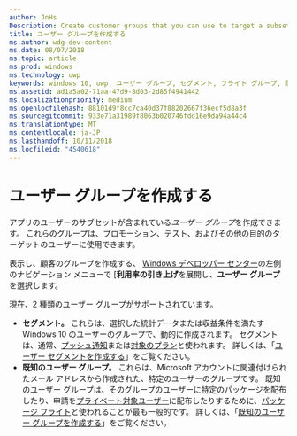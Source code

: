 ```yaml
---
author: JnHs
Description: Create customer groups that you can use to target a subset of your app's customer base for promotions, testing, or other purposes.
title: ユーザー グループを作成する
ms.author: wdg-dev-content
ms.date: 08/07/2018
ms.topic: article
ms.prod: windows
ms.technology: uwp
keywords: windows 10, uwp, ユーザー グループ, セグメント, フライト グループ, 既知のユーザー グループ
ms.assetid: ad1a5a02-71aa-47d9-8d03-2d85f4941442
ms.localizationpriority: medium
ms.openlocfilehash: 88101d9f8cc7ca40d37f88202667f36ecf5d8a3f
ms.sourcegitcommit: 933e71a31989f8063b020746fdd16e9da94a44c4
ms.translationtype: MT
ms.contentlocale: ja-JP
ms.lasthandoff: 10/11/2018
ms.locfileid: "4540618"
---
```

# <a name="create-customer-groups"></a>ユーザー グループを作成する

アプリのユーザーのサブセットが含まれている*ユーザー グループ*を作成できます。 これらのグループは、プロモーション、テスト、およびその他の目的のターゲットのユーザーに使用できます。

表示し、顧客のグループを作成する、 [Windows デベロッパー センター](https://partner.microsoft.com/dashboard)の左側のナビゲーション メニューで [**利用率の引き上げ**を展開し、**ユーザー グループ**を選択します。

現在、2 種類のユーザー グループがサポートされています。

- **セグメント。** これらは、選択した統計データまたは収益条件を満たす Windows 10 のユーザーのグループで、動的に作成されます。 セグメントは、通常、[プッシュ通知](send-push-notifications-to-your-apps-customers.md)または[対象のプラン](use-targeted-offers-to-maximize-engagement-and-conversions.md)と使われます。 詳しくは、「[ユーザー セグメントを作成する](create-customer-segments.md)」をご覧ください。
- **既知のユーザー グループ。** これらは、Microsoft アカウントに関連付けられたメール アドレスから作成された、特定のユーザーのグループです。 既知のユーザー グループは、そのグループのユーザーに特定のパッケージを配布したり、申請を[プライベート対象ユーザー](choose-visibility-options.md#audience)に配布したりするために、[パッケージ フライト](package-flights.md)と使われることが最も一般的です。 詳しくは、「[既知のユーザー グループを作成する](create-known-user-groups.md)」をご覧ください。
